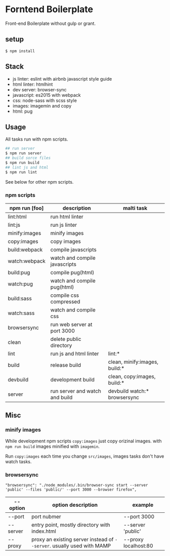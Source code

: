 # Forntend Boilerplate
Front-end Boilerplate without gulp or grant.

## setup

```
$ npm install
```

## Stack
* js linter: eslint with airbnb javascript style guide
* html linter: htmlhint
* dev server: browser-sync
* javascript: es2015 with webpack
* css: node-sass with scss style
* images: imagemin and copy
* html: pug

## Usage
All tasks run with npm scripts.

```bash
## run server
$ npm run server
## build sorce files
$ npm run build
## lint js and html
$ npm run lint
```

See below for other npm scripts.

### npm scripts
|npm run [foo] |description|malti task|
|-----------|------------|----------------|
|lint:html|run html linter||
|lint:js|run js linter||
|minify:images|minify images||
|copy:images|copy images||
|build:webpack|compile javascripts||
|watch:webpack|watch and compile javascripts||
|build:pug|compile pug(html)||
|watch:pug|watch and compile pug(html)||
|build:sass|compile css compressed||
|watch:sass|watch and compile css||
|browsersync|run web server at port 3000||
|clean|delete public directory||
|lint|run js and html linter|lint:*|
|build|release build|clean, minify:images, build:*|
|devbuild|development build|clean, copy:images, build:*|
|server|run server and watch and build|devbuild watch:* browsersync|

## Misc
### minify images
While development npm scripts `copy:images` just copy orizinal images. with `npm run build` images minified with `imagemin`.

Run `copy:images` each time you change `src/images`, images tasks don't have watch tasks.

### browsersync
```
"browsersync": "./node_modules/.bin/browser-sync start --server 'public' --files 'public/' --port 3000 --browser firefox",
```

|--option|option description|example|
|-----------|------------|----------------|
|--port|port nubmer|--port 3000|
|--server|entry point, mostly directory with index.html|--server 'public'|
|--proxy|proxy an existing server instead of `--server`. usually used with MAMP|--proxy localhost:80|
